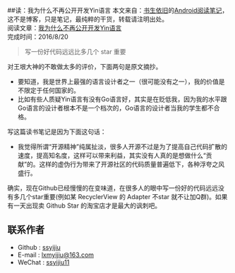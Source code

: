 ##读：我为什么不再公开开发Yin语言
本文来自：[书生依旧](https://github.com/ssyijiu)的[Android阅读笔记](https://github.com/ssyijiu/Android-ReadingNotes)，这不是博客，只是笔记，最纯粹的干货，转载请注明出处。     
阅读文章：[我为什么不再公开开发Yin语言](http://www.yinwang.org/blog-cn/2015/03/18/yin-lang-secret)  
完成时间：2016/8/20  
> 写一份好代码远远比多几个 star 重要

对王垠大神的不敢做太多的评价，下面两句是原文摘抄。
- 要知道，我是世界上最强的语言设计者之一（很可能没有之一），我的价值是不限定于任何国家的。
- 比如有些人质疑Yin语言有没有Go语言好，其实是在贬低我，因为我的水平跟Go语言的设计者根本不是一个档次的，Go语言的设计者当我的学生都不合格。

写这篇读书笔记是因为下面这句话：
- 我觉得所谓“开源精神”纯属扯淡，很多人开源不过是为了提高自己代码扩散的速度，提高知名度，这样可以带来利益，其实没有人真的是想做什么“贡献”的。这样的虚伪行为带来了开源社区的代码质量普遍低下，各种浮夸之风盛行。

确实，现在Github已经慢慢的在变味道，在很多人的眼中写一份好的代码远远没有多几个star重要(例如某 RecyclerView 的 Adapter 不star 就不让加Q群)。如果有一天出现卖 Github Star 的淘宝店才是最大的讽刺吧。
## 联系作者
- Github : [ssyijiu](https://github.com/ssyijiu)
- E-mail : lxmyijiu@163.com
- WeChat : [ssyijiu11](http://obe5pxv6t.bkt.clouddn.com/weixin.jpg)